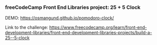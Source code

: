 ### freeCodeCamp Front End Libraries project: 25 + 5 Clock

DEMO: https://osmangund.github.io/pomodoro-clock/

Link to the challenge: https://www.freecodecamp.org/learn/front-end-development-libraries/front-end-development-libraries-projects/build-a-25--5-clock
